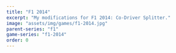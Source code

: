 ```yaml
---
title: "F1 2014"
excerpt: "My modifications for F1 2014: Co-Driver Splitter."
image: "assets/img/games/f1-2014.jpg"
parent-series: "f1"
game-series: "f1-2014"
order: 0
---
```


